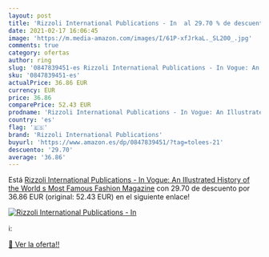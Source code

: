 ```yaml
---
layout: post
title: 'Rizzoli International Publications - In  al 29.70 % de descuento'
date: 2021-02-17 16:06:45
image: 'https://m.media-amazon.com/images/I/61P-xfJrkaL._SL200_.jpg'
comments: true
category: ofertas
author: ring
slug: '0847839451-es Rizzoli International Publications - In Vogue: An...'
sku: '0847839451-es'
actualPrice: 36.86 EUR
currency: EUR
price: 36.86
comparePrice: 52.43 EUR
prodname: 'Rizzoli International Publications - In Vogue: An Illustrated History of the World s Most Famous Fashion Magazine'
country: 'es'
flag: '🇪🇸'
brand: 'Rizzoli International Publications'
buyurl: 'https://www.amazon.es/dp/0847839451/?tag=tolees-21'
descuento: '29.70'
average: '36.86'
---
```


Está [Rizzoli International Publications - In Vogue: An Illustrated History of the World s Most Famous Fashion Magazine](https://www.amazon.es/dp/0847839451/?tag=tolees-21) con 29.70 de descuento por 36.86 EUR (original: 52.43 EUR) en el siguiente enlace!

[![Rizzoli International Publications - In ](https://m.media-amazon.com/images/I/61P-xfJrkaL._SL200_.jpg)](https://www.amazon.es/dp/0847839451/?tag=tolees-21)

ℹ️:


[🛒 Ver la oferta!!](https://www.amazon.es/dp/0847839451/?tag=tolees-21)
